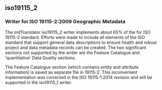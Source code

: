 
## iso19115_2

### Writer for ISO 19115-2:2009 Geographic Metadata

The mdTranslator iso19115_2 writer implements about 65% of the for ISO 19115-2 standard.
Efforts were made to include all elements of the ISO standard that support general data
descriptions to ensure health and robust project and data metadata records can be created.
The two significant sections not supported by the writer are the Feature Catalogue and
'quantitative' Data Quality sections.

The Feature Catalogue section (which contains entity and attribute
information) is saved as separate file in 19115-2.  This inconvenient implementation was
corrected in the ISO 19115-1:2014 revision and will be supported in the
iso19115_1 writer.
